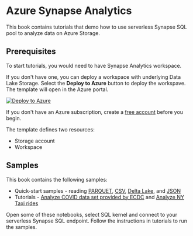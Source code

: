 # Azure Synapse Analytics 

This book contains tutorials that demo how to use serverless Synapse SQL pool to analyze data on Azure Storage.

## Prerequisites

To start tutorials, you would need to have Synapse Analytics workspace.

If you don't have one, you can deploy a workspace with underlying Data Lake Storage. Select the **Deploy to Azure** button to deploy the workspave. The template will open in the Azure portal.

<a href="https://portal.azure.com/#create/Microsoft.Template/uri/https%3A%2F%2Fraw.githubusercontent.com%2FAzure-Samples%2FSynapse%2Fmaster%2FManage%2FDeployWorkspace%2Fazuredeploy.json" data-linktype="external"><img src="https://docs.microsoft.com/en-us/azure/media/template-deployments/deploy-to-azure.png" alt="Deploy to Azure" data-linktype="relative-path"/></a>

If you don't have an Azure subscription, create a <a href="https://azure.microsoft.com/free/?WT.mc_id=A261C142F" data-linktype="external">free account</a> before you begin.</p>

The template defines two resources:
- Storage account
- Workspace

## Samples

This book contains the following samples:

- Quick-start samples - reading [PARQUET](quickstarts/parquet.ipynb), [CSV](quickstarts/csv.ipynb), [Delta Lake](quickstarts/delta-lake.ipynb), and [JSON](quickstarts/json.ipynb)
- Tutorials - [Analyze COVID data set provided by ECDC](tutorials/covid-ecdc.ipynb) and [Analyze NY Taxi rides](tutorials/ny-taxi.ipynb)

Open some of these notebooks, select SQL kernel and connect to your serverless Synapse SQL endpoint. Follow the instructions in tutorials to run the samples.

